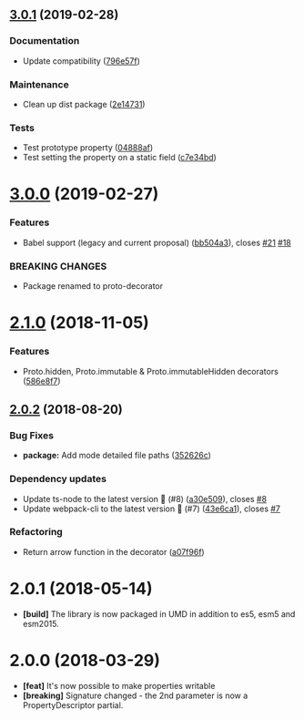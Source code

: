 ## [3.0.1](https://github.com/Alorel/typescript-proto-decorator/compare/3.0.0...3.0.1) (2019-02-28)


### Documentation

* Update compatibility ([796e57f](https://github.com/Alorel/typescript-proto-decorator/commit/796e57f))


### Maintenance

* Clean up dist package ([2e14731](https://github.com/Alorel/typescript-proto-decorator/commit/2e14731))


### Tests

* Test prototype property ([04888af](https://github.com/Alorel/typescript-proto-decorator/commit/04888af))
* Test setting the property on a static field ([c7e34bd](https://github.com/Alorel/typescript-proto-decorator/commit/c7e34bd))

# [3.0.0](https://github.com/Alorel/typescript-proto-decorator/compare/2.1.0...3.0.0) (2019-02-27)


### Features

* Babel support (legacy and current proposal) ([bb504a3](https://github.com/Alorel/typescript-proto-decorator/commit/bb504a3)), closes [#21](https://github.com/Alorel/typescript-proto-decorator/issues/21) [#18](https://github.com/Alorel/typescript-proto-decorator/issues/18)


### BREAKING CHANGES

* Package renamed to proto-decorator

# [2.1.0](https://github.com/Alorel/typescript-proto-decorator/compare/2.0.2...2.1.0) (2018-11-05)


### Features

* Proto.hidden, Proto.immutable & Proto.immutableHidden decorators ([586e8f7](https://github.com/Alorel/typescript-proto-decorator/commit/586e8f7))

## [2.0.2](https://github.com/Alorel/typescript-proto-decorator/compare/2.0.1...2.0.2) (2018-08-20)


### Bug Fixes

* **package:** Add mode detailed file paths ([352626c](https://github.com/Alorel/typescript-proto-decorator/commit/352626c))


### Dependency updates

* Update ts-node to the latest version 🚀 (#8) ([a30e509](https://github.com/Alorel/typescript-proto-decorator/commit/a30e509)), closes [#8](https://github.com/Alorel/typescript-proto-decorator/issues/8)
* Update webpack-cli to the latest version 🚀 (#7) ([43e6ca1](https://github.com/Alorel/typescript-proto-decorator/commit/43e6ca1)), closes [#7](https://github.com/Alorel/typescript-proto-decorator/issues/7)


### Refactoring

* Return arrow function in the decorator ([a07f96f](https://github.com/Alorel/typescript-proto-decorator/commit/a07f96f))

# 2.0.1 (2018-05-14)

- **[build]** The library is now packaged in UMD in addition to es5, esm5 and esm2015.

# 2.0.0 (2018-03-29)

- **[feat]** It's now possible to make properties writable
- **[breaking]** Signature changed - the 2nd parameter is now a PropertyDescriptor partial.
